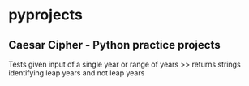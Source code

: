 # pyprojects
Caesar Cipher - Python practice projects 
-----------------------------------------
Tests given input of a single year or range of years >> returns strings identifying leap years and not leap years
